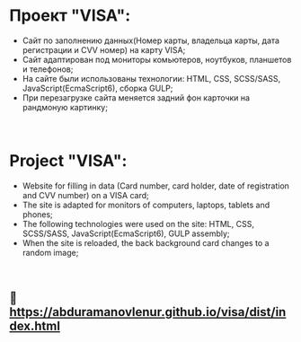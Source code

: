 # Проект "VISA":
* Сайт по заполнению данных(Номер карты, владельца карты, дата регистрации и CVV номер) на карту VISA;
* Сайт адаптирован под мониторы комьютеров, ноутбуков, планшетов и телефонов;
* На сайте были использованы технологии: HTML, CSS, SCSS/SASS, JavaScript(EcmaScript6), сборка GULP;
* При перезагрузке сайта меняется задний фон карточки на рандмоную картинку;

<br>

# Project "VISA":
* Website for filling in data (Card number, card holder, date of registration and CVV number) on a VISA card;
* The site is adapted for monitors of computers, laptops, tablets and phones;
* The following technologies were used on the site: HTML, CSS, SCSS/SASS, JavaScript(EcmaScript6), GULP assembly;
* When the site is reloaded, the back background card changes to a random image;

<br>

## 🔗 https://abduramanovlenur.github.io/visa/dist/index.html
